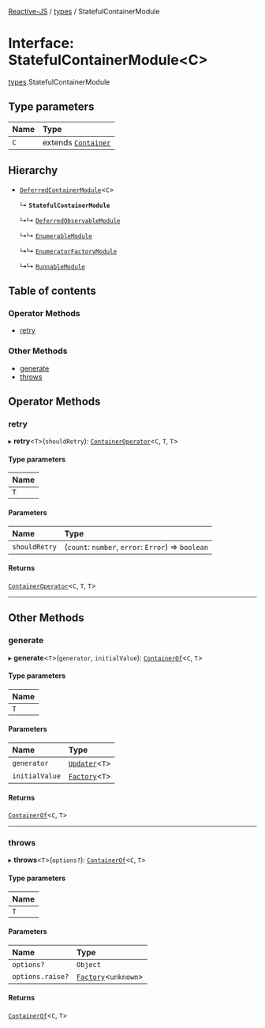 [Reactive-JS](../README.md) / [types](../modules/types.md) / StatefulContainerModule

# Interface: StatefulContainerModule<C\>

[types](../modules/types.md).StatefulContainerModule

## Type parameters

| Name | Type |
| :------ | :------ |
| `C` | extends [`Container`](types.Container.md) |

## Hierarchy

- [`DeferredContainerModule`](types.DeferredContainerModule.md)<`C`\>

  ↳ **`StatefulContainerModule`**

  ↳↳ [`DeferredObservableModule`](DeferredObservable.DeferredObservableModule.md)

  ↳↳ [`EnumerableModule`](Enumerable.EnumerableModule.md)

  ↳↳ [`EnumeratorFactoryModule`](EnumeratorFactory.EnumeratorFactoryModule.md)

  ↳↳ [`RunnableModule`](Runnable.RunnableModule.md)

## Table of contents

### Operator Methods

- [retry](types.StatefulContainerModule.md#retry)

### Other Methods

- [generate](types.StatefulContainerModule.md#generate)
- [throws](types.StatefulContainerModule.md#throws)

## Operator Methods

### retry

▸ **retry**<`T`\>(`shouldRetry`): [`ContainerOperator`](../modules/types.md#containeroperator)<`C`, `T`, `T`\>

#### Type parameters

| Name |
| :------ |
| `T` |

#### Parameters

| Name | Type |
| :------ | :------ |
| `shouldRetry` | (`count`: `number`, `error`: `Error`) => `boolean` |

#### Returns

[`ContainerOperator`](../modules/types.md#containeroperator)<`C`, `T`, `T`\>

___

## Other Methods

### generate

▸ **generate**<`T`\>(`generator`, `initialValue`): [`ContainerOf`](../modules/types.md#containerof)<`C`, `T`\>

#### Type parameters

| Name |
| :------ |
| `T` |

#### Parameters

| Name | Type |
| :------ | :------ |
| `generator` | [`Updater`](../modules/functions.md#updater)<`T`\> |
| `initialValue` | [`Factory`](../modules/functions.md#factory)<`T`\> |

#### Returns

[`ContainerOf`](../modules/types.md#containerof)<`C`, `T`\>

___

### throws

▸ **throws**<`T`\>(`options?`): [`ContainerOf`](../modules/types.md#containerof)<`C`, `T`\>

#### Type parameters

| Name |
| :------ |
| `T` |

#### Parameters

| Name | Type |
| :------ | :------ |
| `options?` | `Object` |
| `options.raise?` | [`Factory`](../modules/functions.md#factory)<`unknown`\> |

#### Returns

[`ContainerOf`](../modules/types.md#containerof)<`C`, `T`\>
